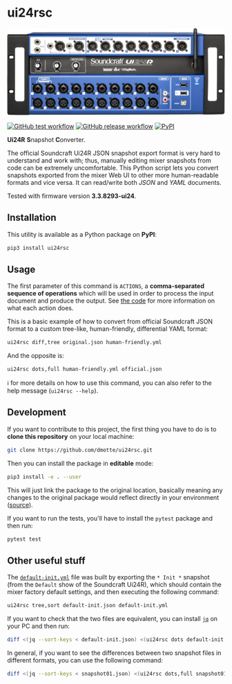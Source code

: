 # ui24rsc

![device](device.png)

[![GitHub test workflow](https://img.shields.io/github/workflow/status/dmotte/ui24rsc/test?logo=github&label=test&style=flat-square)](https://github.com/dmotte/ui24rsc/actions)
[![GitHub release workflow](https://img.shields.io/github/workflow/status/dmotte/ui24rsc/release?logo=github&style=flat-square)](https://github.com/dmotte/ui24rsc/actions)
[![PyPI](https://img.shields.io/pypi/v/ui24rsc?logo=python&style=flat-square)](https://pypi.org/project/ui24rsc/)

**Ui24R** **S**napshot **C**onverter.

The official Soundcraft Ui24R JSON snapshot export format is very hard to understand and work with; thus, manually editing mixer snapshots from code can be extremely uncomfortable. This Python script lets you convert snapshots exported from the mixer Web UI to other more human-readable formats and vice versa. It can read/write both _JSON_ and _YAML_ documents.

Tested with firmware version **3.3.8293-ui24**.

## Installation

This utility is available as a Python package on **PyPI**:

```bash
pip3 install ui24rsc
```

## Usage

The first parameter of this command is `ACTIONS`, a **comma-separated sequence of operations** which will be used in order to process the input document and produce the output. See [the code](ui24rsc/cli.py) for more information on what each action does.

This is a basic example of how to convert from official Soundcraft JSON format to a custom tree-like, human-friendly, differential YAML format:

```bash
ui24rsc diff,tree original.json human-friendly.yml
```

And the opposite is:

```bash
ui24rsc dots,full human-friendly.yml official.json
```

:information_source: for more details on how to use this command, you can also refer to the help message (`ui24rsc --help`).

## Development

If you want to contribute to this project, the first thing you have to do is to **clone this repository** on your local machine:

```bash
git clone https://github.com/dmotte/ui24rsc.git
```

Then you can install the package in **editable** mode:

```bash
pip3 install -e . --user
```

This will just link the package to the original location, basically meaning any changes to the original package would reflect directly in your environment ([source](https://stackoverflow.com/a/35064498)).

If you want to run the tests, you'll have to install the `pytest` package and then run:

```bash
pytest test
```

## Other useful stuff

The [`default-init.yml`](ui24rsc/default-init.yml) file was built by exporting the `* Init *` snapshot (from the `Default` show of the Soundcraft Ui24R), which should contain the mixer factory default settings, and then executing the following command:

```bash
ui24rsc tree,sort default-init.json default-init.yml
```

If you want to check that the two files are equivalent, you can install [`jq`](https://stedolan.github.io/jq/) on your PC and then run:

```bash
diff <(jq --sort-keys < default-init.json) <(ui24rsc dots default-init.yml | jq --sort-keys)
```

In general, if you want to see the differences between two snapshot files in different formats, you can use the following command:

```bash
diff <(jq --sort-keys < snapshot01.json) <(ui24rsc dots,full snapshot01.yml | jq --sort-keys)
```
